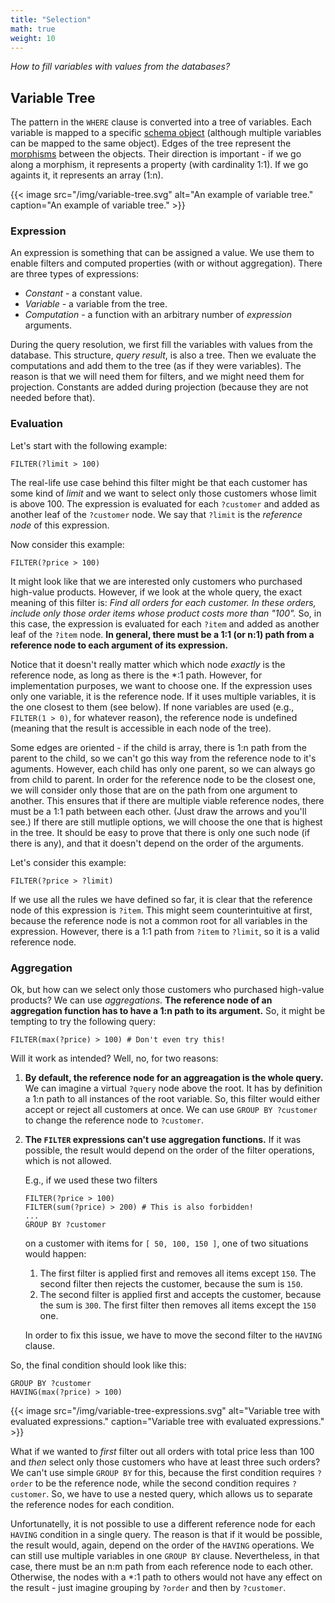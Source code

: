 ```yaml
---
title: "Selection"
math: true
weight: 10
---
```


*How to fill variables with values from the databases?*

## Variable Tree

The pattern in the `WHERE` clause is converted into a tree of variables. Each variable is mapped to a specific [schema object](schema-category.md#objects) (although multiple variables can be mapped to the same object). Edges of the tree represent the [morphisms](schema-category.md#morphisms) between the objects. Their direction is important - if we go along a morphism, it represents a property (with cardinality 1:1). If we go againts it, it represents an array (1:n).

{{< image src="/img/variable-tree.svg" alt="An example of variable tree." caption="An example of variable tree." >}}

### Expression

An expression is something that can be assigned a value. We use them to enable filters and computed properties (with or without aggregation). There are three types of expressions:
- *Constant* - a constant value.
- *Variable* - a variable from the tree.
- *Computation* - a function with an arbitrary number of *expression* arguments.

During the query resolution, we first fill the variables with values from the database. This structure, *query result*, is also a tree. Then we evaluate the computations and add them to the tree (as if they were variables). The reason is that we will need them for filters, and we might need them for projection. Constants are added during projection (because they are not needed before that).

### Evaluation

Let's start with the following example:

```sparql
FILTER(?limit > 100)
```

The real-life use case behind this filter might be that each customer has some kind of *limit* and we want to select only those customers whose limit is above 100. The expression is evaluated for each `?customer` and added as another leaf of the `?customer` node. We say that `?limit` is the *reference node* of this expression.

Now consider this example:

```sparql
FILTER(?price > 100)
```

It might look like that we are interested only customers who purchased high-value products. However, if we look at the whole query, the exact meaning of this filter is: *Find all orders for each customer. In these orders, include only those order items whose product costs more than "100".* So, in this case, the expression is evaluated for each `?item` and added as another leaf of the `?item` node. **In general, there must be a 1:1 (or n:1) path from a reference node to each argument of its expression.**

Notice that it doesn't really matter which which node *exactly* is the reference node, as long as there is the *:1 path. However, for implementation purposes, we want to choose one. If the expression uses only one variable, it is the reference node. If it uses multiple variables, it is the one closest to them (see below). If none variables are used (e.g., `FILTER(1 > 0)`, for whatever reason), the reference node is undefined (meaning that the result is accessible in each node of the tree).

Some edges are oriented - if the child is array, there is 1:n path from the parent to the child, so we can't go this way from the reference node to it's aguments. However, each child has only one parent, so we can always go from child to parent. In order for the reference node to be the closest one, we will consider only those that are on the path from one argument to another. This ensures that if there are multiple viable reference nodes, there must be a 1:1 path between each other. (Just draw the arrows and you'll see.) If there are still mutliple options, we will choose the one that is highest in the tree. It should be easy to prove that there is only one such node (if there is any), and that it doesn't depend on the order of the arguments.

Let's consider this example:

```sparql
FILTER(?price > ?limit)
```

If we use all the rules we have defined so far, it is clear that the reference node of this expression is `?item`. This might seem counterintuitive at first, because the reference node is not a common root for all variables in the expression. However, there is a 1:1 path from `?item` to `?limit`, so it is a valid reference node.

### Aggregation

Ok, but how can we select only those customers who purchased high-value products? We can use *aggregations*. **The reference node of an aggregation function has to have a 1:n path to its argument.** So, it might be tempting to try the following query:

```sparql
FILTER(max(?price) > 100) # Don't even try this!
```

Will it work as intended? Well, no, for two reasons:
1. **By default, the reference node for an aggreagation is the whole query.** We can imagine a virtual `?query` node above the root. It has by definition a 1:n path to all instances of the root variable. So, this filter would either accept or reject all customers at once. We can use `GROUP BY ?customer` to change the reference node to `?customer`.
2. **The `FILTER` expressions can't use aggregation functions.** If it was possible, the result would depend on the order of the filter operations, which is not allowed.
    
    E.g., if we used these two filters
    ```sparql
    FILTER(?price > 100)
    FILTER(sum(?price) > 200) # This is also forbidden!
    ...
    GROUP BY ?customer
    ```
    on a customer with items for `[ 50, 100, 150 ]`, one of two situations would happen:
    1. The first filter is applied first and removes all items except `150`. The second filter then rejects the customer, because the sum is `150`.
    2. The second filter is applied first and accepts the customer, because the sum is `300`. The first filter then removes all items except the `150` one.
    
    In order to fix this issue, we have to move the second filter to the `HAVING` clause.

So, the final condition should look like this:

```sparql
GROUP BY ?customer
HAVING(max(?price) > 100)
```
{{< image src="/img/variable-tree-expressions.svg" alt="Variable tree with evaluated expressions." caption="Variable tree with evaluated expressions." >}}

What if we wanted to *first* filter out all orders with total price less than 100 and *then* select only those customers who have at least three such orders? We can't use simple `GROUP BY` for this, because the first condition requires `?order` to be the reference node, while the second condition requires `?customer`. So, we have to use a nested query, which allows us to separate the reference nodes for each condition.

Unfortunatelly, it is not possible to use a different reference node for each `HAVING` condition in a single query. The reason is that if it would be possible, the result would, again, depend on the order of the `HAVING` operations. We can still use multiple variables in one `GROUP BY` clause. Nevertheless, in that case, there must be an n:m path from each reference node to each other. Otherwise, the nodes with a *:1 path to others would not have any effect on the result - just imagine grouping by `?order` and then by `?customer`.
